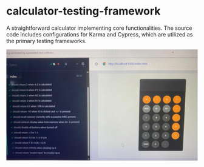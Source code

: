 # calculator-testing-framework
A straightforward calculator implementing core functionalities. The source code includes configurations for Karma and Cypress, which are utilized as the primary testing frameworks.

![Calculator image1](images\calc-image.jpg)

